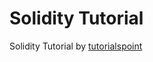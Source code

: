 # Solidity Tutorial

Solidity Tutorial by [tutorialspoint](https://www.tutorialspoint.com/solidity/index.htm)